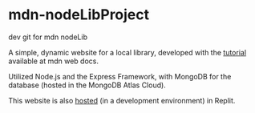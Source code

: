 # mdn-nodeLibProject
dev git for mdn nodeLib

A simple, dynamic website for a local library,
developed with the <a href= "https://developer.mozilla.org/en-US/docs/Learn/Server-side/Express_Nodejs">tutorial</a> available at mdn web docs.

Utilized Node.js and the Express Framework, with MongoDB for the database (hosted in the MongoDB Atlas Cloud).

This website is also <a href="https://594898e6-e20f-40e2-be14-ca999710bc74.id.repl.co/">hosted</a> (in a development environment) in Replit.
